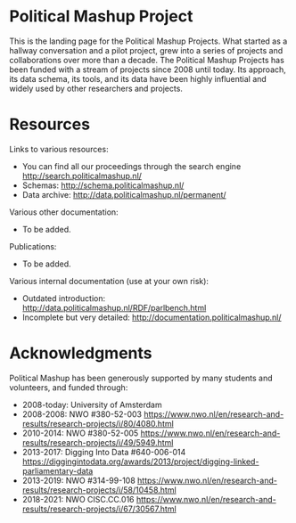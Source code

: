 # Political Mashup Project

This is the landing page for the Political Mashup Projects.  What started as a hallway conversation and a pilot project, grew into a series of projects and collaborations over more than a decade.  The Political Mashup Projects has been funded with a stream of projects since 2008 until today.  Its approach, its data schema, its tools, and its data have been highly influential and widely used by other researchers and projects. 

# Resources

Links to various resources:
* You can find all our proceedings through the search engine <http://search.politicalmashup.nl/>
* Schemas: <http://schema.politicalmashup.nl/>
* Data archive: <http://data.politicalmashup.nl/permanent/>

Various other documentation:
* To be added.

Publications: 
* To be added.

Various internal documentation (use at your own risk):
* Outdated introduction: <http://data.politicalmashup.nl/RDF/parlbench.html> 
* Incomplete but very detailed: <http://documentation.politicalmashup.nl/>

# Acknowledgments

Political Mashup has been generously supported by many students and volunteers, and funded through:
* 2008-today: University of Amsterdam
* 2008-2008: NWO #380-52-003 <https://www.nwo.nl/en/research-and-results/research-projects/i/80/4080.html>
* 2010-2014: NWO #380-52-005 <https://www.nwo.nl/en/research-and-results/research-projects/i/49/5949.html> 
* 2013-2017: Digging Into Data #640-006-014 <https://diggingintodata.org/awards/2013/project/digging-linked-parliamentary-data>
* 2013-2019: NWO #314-99-108 <https://www.nwo.nl/en/research-and-results/research-projects/i/58/10458.html>
* 2018-2021: NWO CISC.CC.016 <https://www.nwo.nl/en/research-and-results/research-projects/i/67/30567.html> 




